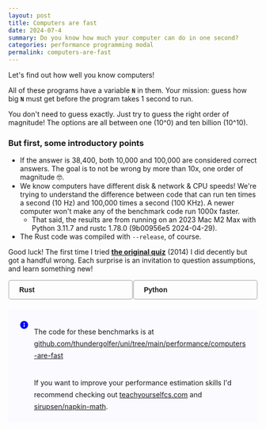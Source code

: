 ```yaml
---
layout: post
title: Computers are fast
date: 2024-07-4
summary: Do you know how much your computer can do in one second?
categories: performance programming modal
permalink: computers-are-fast
---
```


Let's find out how well you know computers!

All of these programs have a variable **`N`** in them. Your mission: guess how big **`N`** must get before the program takes 1 second to run.

You don't need to guess exactly. Just try to guess the right order of magnitude!
The options are all between one (10^0) and ten billion (10^10).

### But first, some introductory points

- If the answer is 38,400, both 10,000 and 100,000 are considered correct answers.
  The goal is to not be wrong by more than 10x, one order of magnitude 🤓.
- We know computers have different disk & network & CPU speeds! We're trying to understand the difference between code that can run ten times a second (10 Hz) and 100,000 times a second (100 KHz). A newer computer won't make any of the benchmark code run 1000x faster.
  - That said, the results are from running on an 2023 Mac M2 Max with Python 3.11.7 and rustc 1.78.0 (9b00956e5 2024-04-29).
- The Rust code was compiled with `--release`, of course.

Good luck! The first time I tried [**the original quiz**](https://computers-are-fast.github.io/) (2014) I did decently but got a handful wrong. Each surprise is an invitation to question assumptions, and learn something new!

<!-- Quiz -->
<div class="quiz-container">
    <div id="language-selector">
        <div id="btn-rust" class="toggle-button" onclick="handleButtonClick('rust')"><strong>Rust</strong></div>
        <div id="btn-python" class="toggle-button" onclick="handleButtonClick('python')"><strong>Python</strong></div>
    </div>
    <div class="score-container" id="score-container">
        <strong>Score:</strong> <span id="score">0</span>/<span id="answered">0</span><br>
        <strong>Unanswered:</strong> <span id="unanswered">0</span>
    </div>
    <div id="quiz"></div>
</div>

<link rel="stylesheet" href="https://cdnjs.cloudflare.com/ajax/libs/highlight.js/11.9.0/styles/night-owl.min.css">
<script src="https://cdnjs.cloudflare.com/ajax/libs/highlight.js/11.9.0/highlight.min.js"></script>
<script src="https://cdnjs.cloudflare.com/ajax/libs/highlight.js/11.9.0/languages/python.min.js"></script>
<script src="https://cdnjs.cloudflare.com/ajax/libs/highlight.js/11.9.0/languages/rust.min.js"></script>
<script src="https://cdn.jsdelivr.net/npm/@tsparticles/confetti@3.0.3/tsparticles.confetti.bundle.min.js"></script>
<script>
    const pyQuestions = [{"name": "bench_loop", "platform": "macOS-13.4-arm64-arm-64bit", "lang_version": "3.11.7 (v3.11.7:fa7a6f2303, Dec  4 2023, 15:22:56) [Clang 13.0.0 (clang-1300.0.29.30)]", "answer": 100000000, "answer_duration_ms": 984.858316599275, "estimated_n": 113003580, "bench_source": "for _ in range(n):\n\tpass", "bench_doc": "Number to guess: How many iterations of an empty loop can we go through in a second?", "hints": ["A CPU can execute around a few billion instructions per second."], "language": "python"}, {"name": "bench_dict_mutation", "platform": "macOS-13.4-arm64-arm-64bit", "lang_version": "3.11.7 (v3.11.7:fa7a6f2303, Dec  4 2023, 15:22:56) [Clang 13.0.0 (clang-1300.0.29.30)]", "answer": 10000000, "answer_duration_ms": 1005.4180583974812, "estimated_n": 30033836, "bench_source": "d = {}\nmax_entries = 1000\nfor i in range(n):\n\td[i % max_entries] = i", "bench_doc": "Number to guess: How many entries can we add to a dictionary in a second?", "hints": [], "language": "python"}, {"name": "bench_parse_http_request", "platform": "macOS-13.4-arm64-arm-64bit", "lang_version": "3.11.7 (v3.11.7:fa7a6f2303, Dec  4 2023, 15:22:56) [Clang 13.0.0 (clang-1300.0.29.30)]", "answer": 10000, "answer_duration_ms": 1002.374991599936, "estimated_n": 70082, "bench_source": "\tclass HTTPRequest(BaseHTTPRequestHandler):\n\t\tdef __init__(self, request_data: bytes):\n\t\t\tself.rfile = BytesIO(request_data)\n\t\t\tself.raw_requestline = self.rfile.readline()\n\t\t\tself.error_code = self.error_message = None\n\t\t\tself.parse_request()\n\n\t\tdef send_error(self, code, message):\n\t\t\tself.error_code = code\n\t\t\tself.error_message = message\n\n\trequest = b\"\"\"GET / HTTP/1.1\nHost: localhost:8001\nConnection: keep-alive\nAccept: text/html,application/xhtml+xml,application/xml;q=0.9,image/webp,*/*;q=0.8\nUpgrade-Insecure-Requests: 1\nUser-Agent: Mozilla/5.0 (Macintosh; Intel Mac OS X 10_10_5) AppleWebKit/537.36 (KHTML, like Gecko) Chrome/45.0.2454.85 Safari/537.36\nAccept-Encoding: gzip, deflate, sdch\nAccept-Language: en-GB,en-US;q=0.8,en;q=0.6\n\"\"\"\n\tfor _ in range(n):\n\t\t_parsed = HTTPRequest(request)", "bench_doc": "Number to guess: How many HTTP GET requests can we parse in a second?", "hints": [], "language": "python"}, {"name": "bench_download_webpage", "platform": "macOS-13.4-arm64-arm-64bit", "lang_version": "3.11.7 (v3.11.7:fa7a6f2303, Dec  4 2023, 15:22:56) [Clang 13.0.0 (clang-1300.0.29.30)]", "answer": 1, "answer_duration_ms": 791.2754165998194, "estimated_n": 3, "bench_source": "for _ in range(n):\n\tresponse = urllib.request.urlopen(\"http://google.com\")\n\tresponse.read()", "bench_doc": "Number to guess: How many times can we download google.com in a second?", "hints": ["This inefficiently establishes a new HTTP connection on each iteration"], "language": "python"}, {"name": "bench_run_python", "platform": "macOS-13.4-arm64-arm-64bit", "lang_version": "3.11.7 (v3.11.7:fa7a6f2303, Dec  4 2023, 15:22:56) [Clang 13.0.0 (clang-1300.0.29.30)]", "answer": 10, "answer_duration_ms": 857.6327999995556, "estimated_n": 74, "bench_source": "for _ in range(n):\n\tsubprocess.run(\"python3 -c ''\", shell=True, check=True)", "bench_doc": "Number to guess: How many times can we start the Python interpreter in a second?", "hints": ["This is much less than 100 million :)", "On startup Python reads of 100 files!", "Before running any code Python executes around 1000 syscalls"], "language": "python"}, {"name": "bench_create_files", "platform": "macOS-13.4-arm64-arm-64bit", "lang_version": "3.11.7 (v3.11.7:fa7a6f2303, Dec  4 2023, 15:22:56) [Clang 13.0.0 (clang-1300.0.29.30)]", "answer": 10000, "answer_duration_ms": 886.7174165992765, "estimated_n": 16530, "bench_source": "with tempfile.TemporaryDirectory() as temp_dir:\n\tfor i in range(n):\n\t\tfile_path = os.path.join(temp_dir, f\"{i}.txt\")\n\t\twith open(file_path, \"w\") as file:\n\t\t\tfile.flush()\n\t\t\tos.fsync(file.fileno())\n\t# Sync the directory to ensure the file metadata is written to disk\n\tdir_fd = os.open(temp_dir, os.O_RDONLY)\n\ttry:\n\t\tos.fsync(dir_fd)\n\tfinally:\n\t\tos.close(dir_fd)", "bench_doc": "How many fsync'd files can be created against an SSD in a second?", "hints": ["The fsync syscall per-file significantly impacts performance"], "language": "python"}, {"name": "bench_write_to_disk", "platform": "macOS-13.4-arm64-arm-64bit", "lang_version": "3.11.7 (v3.11.7:fa7a6f2303, Dec  4 2023, 15:22:56) [Clang 13.0.0 (clang-1300.0.29.30)]", "answer": 1000000000, "answer_duration_ms": 996.3692584016826, "estimated_n": 4642374667, "bench_source": "def cleanup(f, name):\n\tf.flush()\n\tos.fsync(f.fileno())\n\tf.close()\n\ttry:\n\t\tos.remove(name)\n\texcept OSError:\n\t\tpass\n\nchunk_size = 1_000_000  # 1 megabyte\ndata_chunk = b\"a\" * chunk_size\nname = \"/tmp/bench-write-to-disk\"\nbytes_written = 0\nwith open(name, 'wb') as f:\n\twhile bytes_written < n:\n\t\twritten = f.write(data_chunk)\n\t\tbytes_written += chunk_size\n\t\tassert written == chunk_size, \"incomplete disk write\"\n\tcleanup(f, name)", "bench_doc": "Number to guess: How many bytes can we write to an output file in a second?", "hints": ["We make sure everything is sync'd to disk before exiting"], "language": "python"}, {"name": "bench_write_to_memory", "platform": "macOS-13.4-arm64-arm-64bit", "lang_version": "3.11.7 (v3.11.7:fa7a6f2303, Dec  4 2023, 15:22:56) [Clang 13.0.0 (clang-1300.0.29.30)]", "answer": 1000000000, "answer_duration_ms": 1102.3937333986396, "estimated_n": 9306062376, "bench_source": "chunk_size = 1_000_000  # 1 megabyte\ndata_chunk = \"a\" * chunk_size\noutput = StringIO()\nbytes_written = 0\nwhile bytes_written < n:\n\t_ = output.write(data_chunk)\n\tbytes_written += chunk_size\noutput.getvalue()", "bench_doc": "Number to guess: How many bytes can we write to a string in memory in a second?", "hints": [], "language": "python"}, {"name": "bench_json_parse", "platform": "macOS-13.4-arm64-arm-64bit", "lang_version": "3.11.7 (v3.11.7:fa7a6f2303, Dec  4 2023, 15:22:56) [Clang 13.0.0 (clang-1300.0.29.30)]", "answer": 1000, "answer_duration_ms": 1000.4698916018242, "estimated_n": 4058, "bench_source": "# NB: reading the 64KiB file is a small constant overhead on each run.\ndata = pathlib.Path(\"message.json\").read_text()\nfor _ in range(n):\n\tjson.loads(data)", "bench_doc": "Number to guess: parse iterations possible within one second. File size is 64KiB.", "hints": [], "language": "python"}, {"name": "bench_sha256_digest", "platform": "macOS-13.4-arm64-arm-64bit", "lang_version": "3.11.7 (v3.11.7:fa7a6f2303, Dec  4 2023, 15:22:56) [Clang 13.0.0 (clang-1300.0.29.30)]", "answer": 100000000, "answer_duration_ms": 998.9452416019049, "estimated_n": 597359817, "bench_source": "CHUNK_SIZE = 10_000\ns = b'a' * CHUNK_SIZE\nh = hashlib.md5()\nbytes_hashed = 0\nwhile bytes_hashed < n:\n\th.update(s)\n\tbytes_hashed += CHUNK_SIZE\nh.digest()", "bench_doc": "Number to guess: bytes hashed in one second.", "hints": ["sha256 is cryptographically secure and slower than md5, siphash, CRC32."], "language": "python"}, {"name": "bench_fill_array", "platform": "macOS-13.4-arm64-arm-64bit", "lang_version": "3.11.7 (v3.11.7:fa7a6f2303, Dec  4 2023, 15:22:56) [Clang 13.0.0 (clang-1300.0.29.30)]", "answer": 10000000, "answer_duration_ms": 1009.9795418005671, "estimated_n": 39230461, "bench_source": "array = bytearray(n)\nfor i in range(n):\n\tarray[i] = i % 256  # Ensure value fits in a byte\nprint(array[n // 7], end='')", "bench_doc": "Number to guess: bytes written to array in one second.", "hints": [], "language": "python"}, {"name": "bench_fill_array_out_of_order", "platform": "macOS-13.4-arm64-arm-64bit", "lang_version": "3.11.7 (v3.11.7:fa7a6f2303, Dec  4 2023, 15:22:56) [Clang 13.0.0 (clang-1300.0.29.30)]", "answer": 10000000, "answer_duration_ms": 1012.7391250018263, "estimated_n": 15155037, "bench_source": "array = bytearray(n)\njmp_around = 1\nfor _ in range(n):\n\tjmp_around = jmp_around * 2\n\tif jmp_around > n:\n\t\tjmp_around -= n\n\tarray[jmp_around % n] = jmp_around % 256  # Ensure index and value fit in range\n\nprint(array[n // 7])", "bench_doc": "Number to guess: bytes written to array in one second.", "hints": [], "language": "python"}];
    const rustQuestions = [{"name":"bench_loop","platform":"Darwin-13.4-arm64","lang_version":"","answer":1000000000,"answer_duration_ms":298.0,"estimated_n":3355704697,"bench_source":"for _ in 0..n {\n\tblack_box(());\n}","bench_doc":" Number to guess: How many iterations of an empty loop can we go through in a second?","hints":["black_box(()) is used only to avoid compiler optimizing out the loop. It adds no run time overhead.","A CPU can execute around a few billion instructions per second."],"language":"rust"},{"name":"bench_dict_mutation","platform":"Darwin-13.4-arm64","lang_version":"","answer":100000000,"answer_duration_ms":803.0,"estimated_n":124533001,"bench_source":"let mut m = HashMap::new();\nlet max_entries = 1000;\nfor i in 0..n {\n\tm.insert(i % max_entries, i);\n}","bench_doc":" Number to guess: How many entries can we add to a std::HashMap in a second?","hints":null,"language":"rust"},{"name":"bench_download_webpage","platform":"Darwin-13.4-arm64","lang_version":"","answer":1,"answer_duration_ms":111.0,"estimated_n":9,"bench_source":"for _ in 0..n {\n\tlet mut stream = TcpStream::connect(\"google.com:80\").unwrap();\n\tlet request = \"GET / HTTP/1.1\\r\\nHost: google.com\\r\\nConnection: close\\r\\n\\r\\n\";\n\tstream.write_all(request.as_bytes()).unwrap();\n\tlet mut response = String::new();\n\tstream.read_to_string(&mut response).unwrap();\n}","bench_doc":" Number to guess: How many times can we download google.com in a second?","hints":null,"language":"rust"},{"name":"bench_run_python","platform":"Darwin-13.4-arm64","lang_version":"","answer":10,"answer_duration_ms":104.0,"estimated_n":96,"bench_source":"for _ in 0..n {\n\tlet mut child = std::process::Command::new(\"python3\")\n\t\t.args([\"-c\", \"''\"])\n\t\t.spawn()\n\t\t.expect(\"failed to execute child\");\n\tlet ecode = child.wait().expect(\"failed to wait on child\");\n\tassert!(ecode.success());\n}","bench_doc":" Number to guess: How many times can we start the Python interpreter in a second?","hints":["This is much less than 100 million :)","On startup Python reads of 100 files!","Before running any code Python executes around 1000 syscalls"],"language":"rust"},{"name":"bench_create_files","platform":"Darwin-13.4-arm64","lang_version":"","answer":100,"answer_duration_ms":454.0,"estimated_n":220,"bench_source":"let dir = tempdir().unwrap();\nfor i in 0..n {\n\tlet file_path = dir.path().join(format!(\"{}.txt\", i));\n\tlet file = File::create(file_path).unwrap();\n\tfile.sync_all().unwrap();\n}\nlet dir_path = dir.path();\nlet dir_file = OpenOptions::new().read(true).open(dir_path).unwrap();\ndir_file.sync_all().unwrap();","bench_doc":" Number to guess: How many fsync'd files can be created against an SSD in a second?","hints":null,"language":"rust"},{"name":"bench_write_to_disk","platform":"Darwin-13.4-arm64","lang_version":"","answer":1000000000,"answer_duration_ms":442.0,"estimated_n":2262443438,"bench_source":"const CHUNK_SIZE: usize = 1_000_000;\nlet data_chunk: [u8; CHUNK_SIZE] = [b'a'; CHUNK_SIZE];\nlet mut f = std::fs::File::create(\"/tmp/bench-write-to-disk\").unwrap();\nlet mut bytes_written = 0;\nwhile bytes_written < n {\n\tlet written = f.write(&data_chunk).unwrap();\n\tbytes_written += CHUNK_SIZE as u64;\n\tassert_eq!(written, CHUNK_SIZE, \"incomplete disk write\");\n}\nf.sync_all().unwrap();","bench_doc":" Number to guess: How many bytes can we write to an output file in a second?","hints":["We make sure everything is sync'd to disk before exiting"],"language":"rust"},{"name":"bench_write_to_memory","platform":"Darwin-13.4-arm64","lang_version":"","answer":1000000000,"answer_duration_ms":125.0,"estimated_n":8000000000,"bench_source":"const CHUNK_SIZE: usize = 1_000_000;\nlet data_chunk: [u8; CHUNK_SIZE] = [b'a'; CHUNK_SIZE];\nlet mut buffer: Vec<u8> = vec![];\nlet mut bytes_written = 0;\nwhile bytes_written < n {\n\tbuffer.extend(&data_chunk);\n\tbytes_written += CHUNK_SIZE as u64;\n}\nassert!(buffer.len() >= n as usize);","bench_doc":" Number to guess: How many bytes can we write to a string in memory in a second?","hints":null,"language":"rust"},{"name":"bench_json_parse","platform":"Darwin-13.4-arm64","lang_version":"","answer":1000,"answer_duration_ms":267.0,"estimated_n":3745,"bench_source":"let data = std::fs::read_to_string(\"message.json\").unwrap();\nfor _ in 0..n {\n\tlet _json: serde_json::Value = serde_json::from_str(&data).unwrap();\n}","bench_doc":" Number to guess: parse iterations possible within one second. File size is 64KiB.","hints":null,"language":"rust"},{"name":"bench_sha256_digest","platform":"Darwin-13.4-arm64","lang_version":"","answer":100000000,"answer_duration_ms":276.0,"estimated_n":362318840,"bench_source":"use sha2::{Digest, Sha256};\nconst CHUNK_SIZE: usize = 10_000;\nlet s = \"a\".repeat(CHUNK_SIZE);\nlet mut bytes_hashed: usize = 0;\nlet mut h = Sha256::new();\nwhile bytes_hashed < (n as usize) {\n\th.update(s.as_bytes());\n\tbytes_hashed += CHUNK_SIZE;\n}\nh.finalize();","bench_doc":" Number to guess: bytes hashed in one second.","hints":["sha256 is cryptographically secure and slower than md5, siphash, CRC32."],"language":"rust"},{"name":"bench_fill_array","platform":"Darwin-13.4-arm64","lang_version":"","answer":100000000,"answer_duration_ms":130.0,"estimated_n":769230769,"bench_source":"let n: usize = n as usize;\nlet mut a = vec![0u8; n];\nlet mut j: usize = 1;\nfor i in 0..n {\n\tj *= 2;\n\tif j > n {\n\t\tj -= n;\n\t}\n\ta[i] = (j % 256) as u8;\n}\nprintln!(\"{}\", a[n / 7]);","bench_doc":" Number to guess: bytes written to array in one second.","hints":null,"language":"rust"},{"name":"bench_fill_array_out_of_order","platform":"Darwin-13.4-arm64","lang_version":"","answer":100000000,"answer_duration_ms":548.0,"estimated_n":182481751,"bench_source":"let n: usize = n as usize;\nlet mut a = vec![0u8; n];\nlet mut jump_around: usize = 1;\nfor _ in 0..n {\n\tjump_around *= 2;\n\tif jump_around > n {\n\t\tjump_around -= n;\n\t}\n\ta[jump_around % n] = (jump_around % 256) as u8;\n}\nprintln!(\"{}\", a[n / 7]);","bench_doc":" Number to guess: bytes written to array in one second.","hints":null,"language":"rust"}];
    const options = [1, 10, 100, 1000, 10000, 100000, 1000000, 10000000, 100000000, 1000000000, 10000000000].map((n) => n.toLocaleString());
    let score = 0;
    let answered = 0;
    let unanswered = 0;
    function handleButtonClick(language) {
        const buttons = document.querySelectorAll('.toggle-button');
        buttons.forEach(button => button.classList.remove('selected'));
        const selectedButton = document.getElementById(`btn-${language}`);
        selectedButton.classList.add('selected');
        createQuiz(language);
    }
    function createQuiz(language) {
        const questions = language == 'python' ? pyQuestions : rustQuestions;
        /* Reset counters, score-box. */
        score = 0;
        answered = 0;
        unanswered = questions.length;
        document.getElementById('score').textContent = score;
        document.getElementById('answered').textContent = answered;
        document.getElementById('unanswered').textContent = unanswered;
        updateScoreColor();
        const quizContainer = document.getElementById('quiz');
        quizContainer.innerHTML = ''; /* reset */
        questions.forEach((question, index) => {
            const questionDiv = document.createElement('div');
            questionDiv.className = 'question';
            const questionHeading = document.createElement('h3');
            questionHeading.textContent = question.name;
            questionDiv.appendChild(questionHeading);
            const questionText = document.createElement('p');
            questionText.textContent = question.bench_doc;
            questionDiv.appendChild(questionText);
            if (question.hints && question.hints.length > 0) {
                const questionHints = document.createElement('div');
                questionHints.classList.add('hover-reveal');
                let hoverText = fromHTML('<span class="hover-text"><em>Hints</em></span>');
                const questionHintsUL = document.createElement('ul');
                questionHintsUL.classList.add('hover-content');
                question.hints.forEach(hint => {
                    const li = document.createElement('li');
                    li.textContent = hint;
                    questionHintsUL.appendChild(li);
                });
                questionHints.appendChild(hoverText);
                questionHints.appendChild(questionHintsUL);
                questionDiv.appendChild(questionHints);
            }
            const questionPre = document.createElement('pre');
            const questionCode = document.createElement('code');
            questionPre.appendChild(questionCode);
            questionCode.textContent = question.bench_source;
            questionCode.classList.add(`language-${language}`);
            questionDiv.appendChild(questionPre);
            const optionsDiv = document.createElement('div');
            optionsDiv.className = 'options';
            options.forEach(option => {
                const button = document.createElement('button');
                button.textContent = option;
                button.onclick = () => checkAnswer(language, button, question.answer, question.estimated_n, questionDiv);
                optionsDiv.appendChild(button);
            });
            questionDiv.appendChild(optionsDiv);
            quizContainer.appendChild(questionDiv);
        });
        document.getElementById('unanswered').textContent = unanswered;
        hljs.highlightAll();
    }
    function checkAnswer(language, button, correctAnswer, exactAnswer, questionDiv) {
        const allButtons = button.parentElement.children;
        for (let btn of allButtons) {
            const btnAnswer = parseInt(btn.textContent.replace(/,/g, ''));
            btn.disabled = true;
            if (btnAnswer === correctAnswer) {
                btn.classList.add('correct');
            } else if ((correctAnswer < exactAnswer) && (btnAnswer / 10) == correctAnswer) {
                btn.classList.add('correct');
            } else if ((correctAnswer > exactAnswer) && (btnAnswer * 10) == correctAnswer) {
                btn.classList.add('correct');
            }
        }
        const givenAnswer = parseInt(button.textContent.replace(/,/g, ''));
        console.log(`correct: ${correctAnswer} exact: ${exactAnswer} given: ${givenAnswer}; 1: ${(givenAnswer / 10) == correctAnswer} 2: ${(givenAnswer * 10) == correctAnswer}`);
        /* correct: 10 exact: 82 given: 100 */
        if (givenAnswer === correctAnswer) {
            score++;
            document.getElementById('score').textContent = score;
        } else if ((correctAnswer < exactAnswer) && (givenAnswer / 10) == correctAnswer) {
            score++;
            document.getElementById('score').textContent = score;
        } else if ((correctAnswer > exactAnswer) && (givenAnswer * 10) == correctAnswer) {
            score++;
            document.getElementById('score').textContent = score;
        } else {
            button.classList.add('wrong');
        }
        unanswered--;
        answered++;
        document.getElementById('score').textContent = score;
        document.getElementById('answered').textContent = answered;
        document.getElementById('unanswered').textContent = unanswered;
        /* Show exact answer now that user has submitted their guess */ 
        const exactAnswerText = document.createElement('p');
        exactAnswerText.className = 'exact-answer';
        exactAnswerText.innerHTML = `<strong>Answer:</strong> ${exactAnswer.toLocaleString()}`;
        questionDiv.appendChild(exactAnswerText);
        updateScoreColor();
        /* Celebrate perfect score! */
        if (unanswered === 0 && score === answered) {
            const langColors = language == "python" ? ["FFDE57", "4584B6"] : ["B7410E", "0EB7A1", "0A8071", "B77F0E"];
            confetti({
                particleCount: 100,
                spread: 70,
                origin: { y: 0.6 },
                colors: langColors,
            });
        }
    }
    /* 
    Give user feedback on their performance by coloring the score box according to % of
    correct guesses.
    */
    function updateScoreColor() {
        const scoreElement = document.getElementById('score-container');
        const percentage = score / answered;
        const green = Math.floor(percentage * 200);
        const red = Math.floor((1 - percentage) * 200);
        scoreElement.style.color = `rgb(${red}, ${green}, 50)`;
    }
    /**
     * @param {String} HTML representing a single element.
     * @param {Boolean} flag representing whether or not to trim input whitespace, defaults to true.
     * @return {Element | HTMLCollection | null}
     */
    function fromHTML(html, trim = true) {
        html = trim ? html.trim() : html;
        if (!html) return null;
        /* Then set up a new template element. */
        const template = document.createElement('template');
        template.innerHTML = html;
        const result = template.content.children;
        /* Then return either an HTMLElement or HTMLCollection,
        based on whether the input HTML had one or more roots. */
        if (result.length === 1) return result[0];
        return result;
    }
    createQuiz('python');
</script>
<!-- End Quiz -->

<div class="callout-panel callout-panel-info">
    <span class="callout-panel-icon callout-panel-info-icon">
        <span class="" role="img" aria-label="Panel info">
            <svg width="24" height="24" viewBox="0 0 24 24" focusable="false" role="presentation">
                <path d="M12 20a8 8 0 1 1 0-16 8 8 0 0 1 0 16zm0-8.5a1 1 0 0 0-1 1V15a1 1 0 0 0 2 0v-2.5a1 1 0 0 0-1-1zm0-1.125a1.375 1.375 0 1 0 0-2.75 1.375 1.375 0 0 0 0 2.75z" fill="currentColor" fill-rule="evenodd"></path>
            </svg>
        </span>
    </span>
    <div class="ak-editor-panel__content">
        <p data-renderer-start-pos="97">
            The code for these benchmarks is at <a href="https://github.com/thundergolfer/uni/tree/main/performance/computers-are-fast">github.com/thundergolfer/uni/tree/main/performance/computers-are-fast</a>
        </p>
        <br>
        <p>
            If you want to improve your performance estimation skills I'd recommend checking out <a href="https://teachyourselfcs.com/">teachyourselfcs.com</a> and <a href="https://github.com/sirupsen/napkin-math">sirupsen/napkin-math</a>.
        </p>
    </div>
</div>

<style>
    #quiz pre {
        tab-size: 4;
    }

    .quiz-container {
        margin: 0 auto;
        font-family: Arial, sans-serif;
    }
    .question {
        margin-bottom: 20px;
        padding: 10px;
        border: 1px solid #ddd;
        border-radius: 5px;
    }
    .options button {
        margin: 5px;
        padding: 10px;
        font-size: 16px;
        cursor: pointer;
        border-style: solid;
        border-width: 1px;
        border-radius: 0.25em;
        border-color: hsla(0, 0%, 0%, .2);
    }
    .correct {
        background-color: green;
        color: white;
    }
    .wrong {
        background-color: red;
        color: white;
    }
    pre {
        padding: 0;
    }
    .score-container {
        position: fixed;
        right: 5em;
        top: 50%;
        transform: translateY(-50%);
        padding: 20px;
        background: #f8f8f8;
        border: 1px solid #ddd;
        border-radius: 5px;
        box-shadow: 0 0 10px rgba(0,0,0,0.1);
        font-size: 18px;
    }
    .exact-answer {
        margin-top: 10px;
        color: #333;
    }
    .hover-reveal {
        position: relative;
        display: inline-block;
        cursor: pointer;
        margin-bottom: 10px;
        background-color: #B6D0E2;
        border-radius: 3px;
    }

    .hover-reveal .hover-content {
        display: none;
        z-index: 1;
        color: #f9f9f9;
        padding: 5px;
        margin-left: 15px;
    }

    .hover-reveal:hover .hover-content {
        display: block;
    }

    .hover-reveal .hover-text {
        display: inline-block;
        color: white;
        padding: 5px;
    }

    .hover-reveal:hover .hover-text {
        display: none;
    }

    .hover-reveal ul {
        margin-bottom: 0;
        padding-right: 0.5em;
    }
    #language-selector {
        display: flex;
        justify-content: space-between;
        margin-bottom: 0.5em;
    }
    .toggle-button {
        display: inline-block;
        padding: 10px 20px;
        border: 2px solid #ccc;
        border-radius: 5px;
        cursor: pointer;
        user-select: none;
        width: 43%;
    }
    .selected {
        background-color: #007bff;
        color: white;
        border-color: #007bff;
    }
    @media screen and (max-width: 1268px) {
        #score-container {
            display: none;
        }
    }
</style>

<style>
.callout-panel {
    border-radius: 3px;
    margin: 1.2rem 0px 1.2rem 0px;
    padding: 20px;
    min-width: 48px;
    display: flex;
    /*-webkit-box-align: baseline;*/
    /*align-items: baseline;*/
    word-break: break-word;
    border: none;
}

.callout-panel p {
    margin-bottom: 0;
    line-height: 24px;
}

.callout-panel-icon {
    display: block;
    flex-shrink: 0;
    height: 24px;
    width: 24px;
    box-sizing: content-box;
    padding-right: 8px;
    color: rgb(0, 82, 204);
}


.callout-panel-info {
    background-color: rgb(250, 250, 255);
}

.callout-panel-info-icon {
    color: blue;
}

.callout-panel-warning {
    background-color: rgb(255, 250, 200);
}

.callout-panel-warning-icon {
    color: orange;
}

</style>

